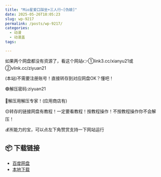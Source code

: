 ```yaml
---
title: "Mio星爱口踩坐+三人行~[伪娘]"
date: 2025-05-26T18:05:23
slug: wp-9217
permalink: /posts/wp-9217/
categories:
  - 动漫
  - 动漫盖
tags:

---
```


如果两个网盘都没有资源了，看这个网站👉①link3.cc/xianyu21或②vlink.cc/ziyuan21

(本站)不需要注册账号！直接转存到对应网盘OK？懂吧！

🟢解压密码:ziyuan21

🔵解压用解压专家！(应用商店有)

🟡转存的链接网盘有教程！一定要看教程！按教程操作！不按教程操作你不会解压！

💰🈶能力的宝，可以点左下角赞赏支持一下网站运行

## 📦 下载链接
- [百度网盘](https://blziyuan21.com/pay-download/9217?key=07baf2be73&down_id=0)
- [本地下载](https://blziyuan21.com/pay-download/9217?key=07baf2be73&down_id=1)

